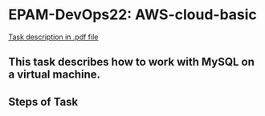 # EPAM-DevOps22: AWS-cloud-basic

[Task description in .pdf file](/Database_Administration_task.pdf)

## This task describes how to work with MySQL on a virtual machine.

## Steps of Task
